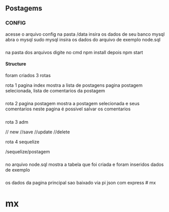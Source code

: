 ## Postagems
### CONFIG
acesse o arquivo config na pasta /data
insira os dados de seu banco mysql
abra o mysql
sudo mysql
insira os dados do arquivo de exemplo node.sql
### 
na pasta dos arquivos digite no cmd 
npm install 
depois 
npm start
#### Structure 

foram criados 3 rotas

rota 1
pagina index mostra a lista de postagens
pagina postagem selecionada, lista de comentarios da postagem

#####

rota 2
pagina postagem mostra a postagem selecionada e seus comentarios
neste pagina é possivel salvar os comentarios
#####

rota 3
adm

// new
//save
//update
//delete

rota 4
sequelize

/sequelize/postagem
#####

 no arquivo node.sql
 mostra a tabela que foi criada
 e foram inseridos dados de exemplo
#####
os dados da pagina principal sao baixado via pi json com express # mx
# mx
